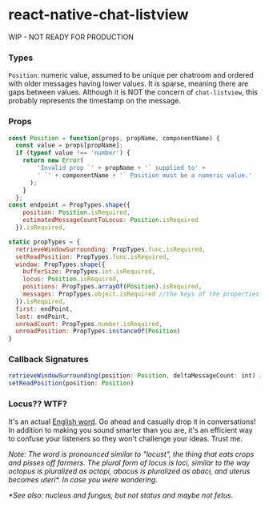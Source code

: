 # react-native-chat-listview
WIP - NOT READY FOR PRODUCTION

### Types
`Position`: numeric value, assumed to be unique per chatroom and ordered with older messages having lower values. It is sparse, meaning there are gaps between values.
Although it is NOT the concern of `chat-listview`, this probably represents the timestamp on the message.

### Props

```js
const Position = function(props, propName, componentName) {
  const value = props[propName];
  if (typeof value !== 'number') {
    return new Error(
        'Invalid prop `' + propName + '` supplied to' +
        ' `' + componentName + '` Position must be a numeric value.'
      );
    }
  };
const endpoint = PropTypes.shape({
    position: Position.isRequired,
    estimatedMessageCountToLocus: Position.isRequired
  }).isRequired,

static propTypes = {
  retrieveWindowSurrounding: PropTypes.func.isRequired,
  setReadPosition: PropTypes.func.isRequired,
  window: PropTypes.shape({
    bufferSize: PropTypes.int.isRequired,
    locus: Position.isRequired,
    positions: PropTypes.arrayOf(Position).isRequired,
    messages: PropTypes.object.isRequired //the keys of the properties are Position values, and the values are the message data: TBD
  }).isRequired,
  first: endPoint,
  last: endPoint,
  unreadCount: PropTypes.number.isRequired,
  unreadPosition: PropTypes.instanceOf(Position)
}
```

### Callback Signatures
```js
retrieveWindowSurrounding(position: Position, deltaMessageCount: int) //deltaMessageCount should be relatively small
setReadPosition(position: Position)
```

### Locus?? WTF? 
It's an actual [English word](https://www.merriam-webster.com/dictionary/locus). Go ahead and casually drop it in conversations! In addition to making you sound smarter than you are, it's an efficient way to confuse your listeners so they won't challenge your ideas. Trust me. 

_Note: The word is pronounced similar to "locust", the thing that eats crops and pisses off farmers. The plural form of locus is *loci*, similar to the way octopus is pluralized as octopi, abacus is pluralized as abaci, and uterus becomes uteri*. In case you were wondering._

_*See also: nucleus and fungus, but not status and maybe not fetus._
